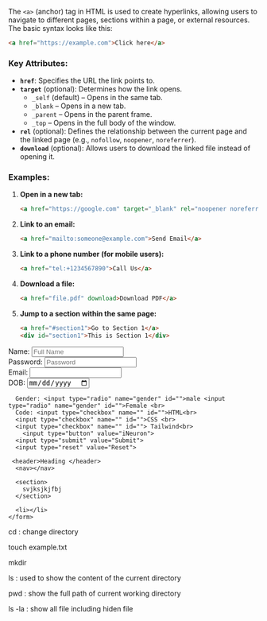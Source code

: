 The `<a>` (anchor) tag in HTML is used to create hyperlinks, allowing users to navigate to different pages, sections within a page, or external resources. The basic syntax looks like this:

```html
<a href="https://example.com">Click here</a>
```

### Key Attributes:
- **`href`**: Specifies the URL the link points to.
- **`target`** (optional): Determines how the link opens.
  - `_self` (default) – Opens in the same tab.
  - `_blank` – Opens in a new tab.
  - `_parent` – Opens in the parent frame.
  - `_top` – Opens in the full body of the window.
- **`rel`** (optional): Defines the relationship between the current page and the linked page (e.g., `nofollow`, `noopener`, `noreferrer`).
- **`download`** (optional): Allows users to download the linked file instead of opening it.

### Examples:

1. **Open in a new tab:**
   ```html
   <a href="https://google.com" target="_blank" rel="noopener noreferrer">Google</a>
   ```

2. **Link to an email:**
   ```html
   <a href="mailto:someone@example.com">Send Email</a>
   ```

3. **Link to a phone number (for mobile users):**
   ```html
   <a href="tel:+1234567890">Call Us</a>
   ```

4. **Download a file:**
   ```html
   <a href="file.pdf" download>Download PDF</a>
   ```

5. **Jump to a section within the same page:**
   ```html
   <a href="#section1">Go to Section 1</a>
   <div id="section1">This is Section 1</div>
   ```


<!DOCTYPE html>
<html lang="en">
<head>
    <meta charset="UTF-8">
    <meta http-equiv="X-UA-Compatible" content="IE=edge">
    <meta name="viewport" content="width=device-width, initial-scale=1.0">
    <title>Froms</title>
</head>
<body>
    <form action="">
        Name: <input type="text" required placeholder="Full Name"> <br>
      Password: <input type="password" placeholder="Password"> <br>
      Email: <input type="email" name="" id=""><br>
      DOB: <input type="date" name="" id=""><br>

      Gender: <input type="radio" name="gender" id="">male <input type="radio" name="gender" id="">Female <br>
      Code: <input type="checkbox" name="" id="">HTML<br>
      <input type="checkbox" name="" id="">CSS <br>
      <input type="checkbox" name="" id=""> Tailwind<br>
        <input type="button" value="iNeuron">
      <input type="submit" value="Submit">
      <input type="reset" value="Reset">

     <header>Heading </header>
      <nav></nav>

      <section>
        svjksjkjfbj
      </section>
        
      <li></li>
    </form>
</body>
</html>
cd : change directory

touch example.txt

mkdir

ls : used to show the content of the current directory

pwd : show the full path of current working directory

 ls -la : show all file including hiden file








